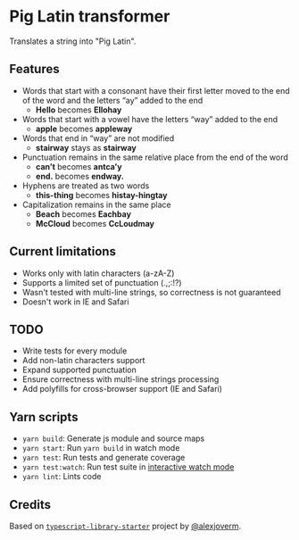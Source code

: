 # Pig Latin transformer

Translates a string into "Pig Latin".

## Features

- Words that start with a consonant have their first letter moved to the end of the word and the
letters “ay” added to the end
  - **Hello** becomes **Ellohay**
- Words that start with a vowel have the letters “way” added to the end
  - **apple** becomes **appleway**
- Words that end in “way” are not modified
  - **stairway** stays as **stairway**
- Punctuation remains in the same relative place from the end of the word
  - **can’t** becomes **antca’y**
  - **end.** becomes **endway.**
- Hyphens are treated as two words
  - **this-thing** becomes **histay-hingtay**
- Capitalization remains in the same place
  - **Beach** becomes **Eachbay**
  - **McCloud** becomes **CcLoudmay**
 
## Current limitations

- Works only with latin characters (a-zA-Z)
- Supports a limited set of punctuation (.,;:!?)
- Wasn't tested with multi-line strings, so correctness is not guaranteed
- Doesn't work in IE and Safari

## TODO

- Write tests for every module
- Add non-latin characters support
- Expand supported punctuation
- Ensure correctness with multi-line strings processing
- Add polyfills for cross-browser support (IE and Safari)

## Yarn scripts

- `yarn build`: Generate js module and source maps
- `yarn start`: Run `yarn build` in watch mode
- `yarn test`: Run tests and generate coverage
- `yarn test:watch`: Run test suite in [interactive watch mode](http://facebook.github.io/jest/docs/cli.html#watch)
- `yarn lint`: Lints code

## Credits

Based on [`typescript-library-starter`](https://github.com/alexjoverm/typescript-library-starter) project by [@alexjoverm](https://twitter.com/alexjoverm).
